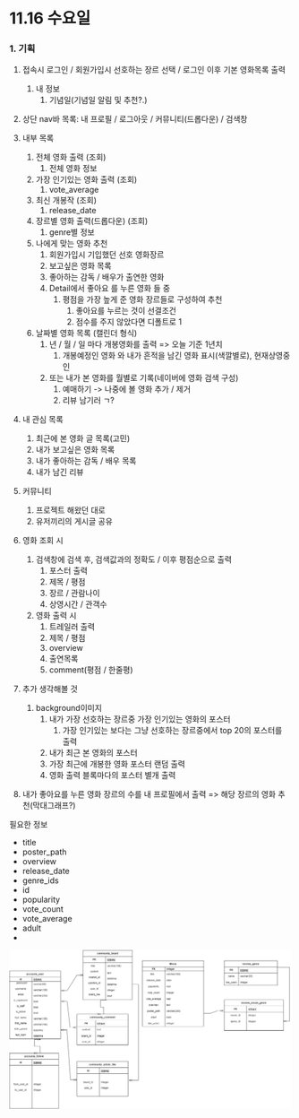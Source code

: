 # 11.16 수요일

### 1. 기획

1. 접속시 로그인 / 회원가입시 선호하는 장르 선택 / 로그인 이후 기본 영화목록 출력
   
   1. 내 정보
      1. 기념일(기념일 알림 및 추천?.)

2. 상단 nav바 목록: 내 프로필 / 로그아웃 / 커뮤니티(드롭다운) / 검색창

3. 내부 목록
   
   1. 전체 영화 출력 (조회)
      1. 전체 영화 정보
   2. 가장 인기있는 영화 출력 (조회)
      1. vote_average
   3. 최신 개봉작 (조회)
      1. release_date
   4. 장르별 영화 출력(드롭다운) (조회)
      1. genre별 정보
   5. 나에게 맞는 영화 추천
      1. 회원가입시 기입했던 선호 영화장르
      2. 보고싶은 영화 목록
      3. 좋아하는 감독 / 배우가 출연한 영화
      4. Detail에서 좋아요 를 누른 영화 들 중 
         1. 평점을 가장 높게 준 영화 장르들로 구성하여 추천
            1. 좋아요를 누르는 것이 선결조건
            2. 점수를 주지 않았다면 디폴트로 1
   6. 날짜별 영화 목록 (캘린더 형식)
      1. 년 / 월 / 일 마다 개봉영화를 출력 => 오늘 기준 1년치
         1. 개봉예정인 영화 와 내가 흔적을 남긴 영화 표시(색깔별로), 현재상영중인
      2. 또는 내가 본 영화를 월별로 기록(네이버에 영화 검색 구성)
         1. 예매하기 -> 나중에 볼 영화 추가 / 제거
         2. 리뷰 남기러 ㄱ?

4. 내 관심 목록
   
   1. 최근에 본 영화 글 목록(고민)
   2. 내가 보고싶은 영화 목록
   3. 내가 좋아하는 감독 / 배우 목록
   4. 내가 남긴 리뷰

5. 커뮤니티
   
   1. 프로젝트 해왔던 대로
   2. 유저끼리의 게시글 공유

6. 영화 조회 시
   
   1. 검색창에 검색 후, 검색값과의 정확도 / 이후 평점순으로 출력
      1. 포스터 출력
      2. 제목 / 평점
      3. 장르 / 관람나이
      4. 상영시간 / 관객수
   2. 영화 출력 시
      1. 트레일러 출력
      2. 제목 / 평점
      3. overview
      4. 출연목록
      5. comment(평점 / 한줄평)

7. 추가 생각해볼 것
   
   1. background이미지
      1. 내가 가장 선호하는 장르중 가장 인기있는 영화의 포스터
         1. 가장 인기있는 보다는 그냥 선호하는 장르중에서 top 20의 포스터를 출력
      2. 내가 최근 본 영화의 포스터
      3. 가장 최근에 개봉한 영화 포스터 랜덤 출력
      4. 영화 출력 블록마다의 포스터 별개 출력

8. 내가 좋아요를 누른 영화 장르의 수를 내 프로필에서 출력 => 해당 장르의 영화 추천(막대그래프?)

필요한 정보

- title
- poster_path
- overview
- release_date
- genre_ids
- id
- popularity
- vote_count
- vote_average
- adult
- 

![01_ERD.jpg](1116_readme_assets/4296cefc724860556acf3ac713cbafb319a83063.jpg)